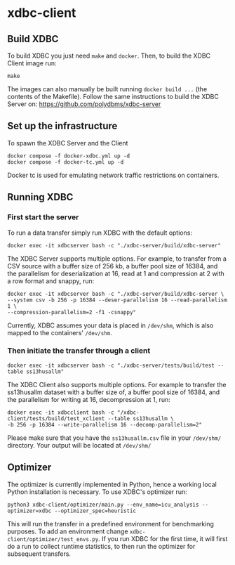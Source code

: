 # xdbc-client

## Build XDBC
To build XDBC you just need `make` and `docker`. Then, to build the XDBC Client image run:
```
make
```
The images can also manually be built running `docker build ...` (the contents of the Makefile). Follow the same instructions to build the XDBC Server on: https://github.com/polydbms/xdbc-server

## Set up the infrastructure
To spawn the XDBC Server and the Client
```
docker compose -f docker-xdbc.yml up -d
docker compose -f docker-tc.yml up -d
```
Docker tc is used for emulating network traffic restrictions on containers.

## Running XDBC

### First start the server
To run a data transfer simply run XDBC with the default options:
```
docker exec -it xdbcserver bash -c "./xdbc-server/build/xdbc-server"
```
The XDBC Server supports multiple options. For example, to transfer from a CSV source with a buffer size of 256 kb, a buffer pool size of 16384, and the parallelism for deserialization at 16, read at 1 and compression at 2 with a row format and snappy, run:
```
docker exec -it xdbcserver bash -c "./xdbc-server/build/xdbc-server \
--system csv -b 256 -p 16384 --deser-parallelism 16 --read-parallelism 1 \
--compression-parallelism=2 -f1 -csnappy"
```
Currently, XDBC assumes your data is placed in `/dev/shm`, which is also mapped to the containers' `/dev/shm`.
### Then initiate the transfer through a client
```
docker exec -it xdbcserver bash -c "./xdbc-server/tests/build/test --table ss13husallm"
```
The XDBC Client also supports multiple options. For example to transfer the ss13husallm dataset with a buffer size of, a buffer pool size of 16384, and the parallelism for writing at 16, decompression at 1, run:
```
docker exec -it xdbcclient bash -c "/xdbc-client/tests/build/test_xclient --table ss13husallm \
-b 256 -p 16384 --write-parallelism 16 --decomp-parallelism=2"
```
Please make sure that you have the `ss13husallm.csv` file in your `/dev/shm/` directory. Your output will be located at `/dev/shm/`
## Optimizer
The optimizer is currently implemented in Python, hence a working local Python installation is necessary.
To use XDBC's optimizer run:
```
python3 xdbc-client/optimizer/main.py --env_name=icu_analysis --optimizer=xdbc --optimizer_spec=heuristic
```
This will run the transfer in a predefined environment for benchmarking purposes. To add an environment change `xdbc-client/optimizer/test_envs.py`. If you run XDBC for the first time, it will first do a run to collect runtime statistics, to then run the optimizer for subsequent transfers.
